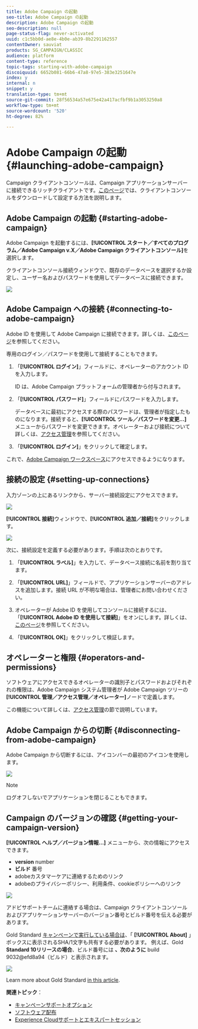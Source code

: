 ```yaml
---
title: Adobe Campaign の起動
seo-title: Adobe Campaign の起動
description: Adobe Campaign の起動
seo-description: null
page-status-flag: never-activated
uuid: c1c5bb0d-ae8e-4b0e-ab39-8b2291162557
contentOwner: sauviat
products: SG_CAMPAIGN/CLASSIC
audience: platform
content-type: reference
topic-tags: starting-with-adobe-campaign
discoiquuid: 6652b081-66b6-47a8-97e5-383e3251647e
index: y
internal: n
snippet: y
translation-type: tm+mt
source-git-commit: 28f56534a57e675e42a417acfbf9b1a3053250a8
workflow-type: tm+mt
source-wordcount: '520'
ht-degree: 82%

---
```



# Adobe Campaign の起動{#launching-adobe-campaign}

Campaign クライアントコンソールは、Campaign アプリケーションサーバーに接続できるリッチクライアントです。[このページ](../../installation/using/installing-the-client-console.md)では、クライアントコンソールをダウンロードして設定する方法を説明します。

## Adobe Campaign の起動 {#starting-adobe-campaign}

Adobe Campaign を起動するには、**[!UICONTROL スタート／すべてのプログラム／Adobe Campaign v.X／Adobe Campaign クライアントコンソール]**&#x200B;を選択します。

クライアントコンソール接続ウィンドウで、既存のデータベースを選択するか設定し、ユーザー名およびパスワードを使用してデータベースに接続できます。

![](assets/s_ncs_user_login.png)

## Adobe Campaign への接続 {#connecting-to-adobe-campaign}

Adobe ID を使用して Adobe Campaign に接続できます。詳しくは、[このページ](../../integrations/using/about-adobe-id.md)を参照してください。

専用のログイン／パスワードを使用して接続することもできます。

1. 「**[!UICONTROL ログイン]**」フィールドに、オペレーターのアカウント ID を入力します。

   ID は、Adobe Campaign プラットフォームの管理者から付与されます。

1. 「**[!UICONTROL パスワード]**」フィールドにパスワードを入力します。

   データベースに最初にアクセスする際のパスワードは、管理者が指定したものになります。接続すると、**[!UICONTROL ツール／パスワードを変更...]** メニューからパスワードを変更できます。オペレーターおよび接続について詳しくは、[アクセス管理](../../platform/using/access-management.md)を参照してください。

1. 「**[!UICONTROL ログイン]**」をクリックして確定します。

これで、[Adobe Campaign ワークスペース](../../platform/using/adobe-campaign-workspace.md)にアクセスできるようになります。

## 接続の設定 {#setting-up-connections}

入力ゾーンの上にあるリンクから、サーバー接続設定にアクセスできます。

![](assets/s_ncs_user_connections_management.png)

**[!UICONTROL 接続]**&#x200B;ウィンドウで、**[!UICONTROL 追加／接続]**&#x200B;をクリックします。

![](assets/s_ncs_user_add_connexion.png)

次に、接続設定を定義する必要があります。手順は次のとおりです。

1. 「**[!UICONTROL ラベル]**」を入力して、データベース接続に名前を割り当てます。

1. 「**[!UICONTROL URL]**」フィールドで、アプリケーションサーバーのアドレスを追加します。接続 URL が不明な場合は、管理者にお問い合わせください。

1. オペレーターが Adobe ID を使用してコンソールに接続するには、「**[!UICONTROL Adobe ID を使用して接続]**」をオンにします。詳しくは、[このページ](../../integrations/using/about-adobe-id.md)を参照してください。

1. 「**[!UICONTROL OK]**」をクリックして検証します。

## オペレーターと権限 {#operators-and-permissions}

ソフトウェアにアクセスできるオペレーターの識別子とパスワードおよびそれぞれの権限は、Adobe Campaign システム管理者が Adobe Campaign ツリーの&#x200B;**[!UICONTROL 管理／アクセス管理／オペレーター]**&#x200B;ノードで定義します。

この機能について詳しくは、[アクセス管理](../../platform/using/access-management.md)の節で説明しています。

## Adobe Campaign からの切断 {#disconnecting-from-adobe-campaign}

Adobe Campaign から切断するには、アイコンバーの最初のアイコンを使用します。

![](assets/s_ncs_user_deconnexion.png)

>[!NOTE]
>
>ログオフしないでアプリケーションを閉じることもできます。

## Campaign のバージョンの確認 {#getting-your-campaign-version}

**[!UICONTROL ヘルプ／バージョン情報...]** メニューから、次の情報にアクセスできます。

* **version** number
* **ビルド** 番号
* adobeカスタマーケアに連絡するためのリンク
* adobeのプライバシーポリシー、利用条件、cookieポリシーへのリンク

![](assets/about-acc.png)

アドビサポートチームに連絡する場合は、Campaign クライアントコンソールおよびアプリケーションサーバーのバージョン番号とビルド番号を伝える必要があります。

Gold Standard [キャンペーンで実行している場合は](../../rn/using/gold-standard.md)、「 **[!UICONTROL About]** 」ボックスに表示されるSHA/1文字も共有する必要があります。 例えば、Gold **Standard 10リリースの場合**、ビルド番号には **、次のように** build 9032@efd8a94（ビルド）と表示されます。

![](assets/about-acc-gs.png)

Learn more about Gold Standard [in this article](https://helpx.adobe.com/jp/campaign/kb/gold-standard.html).

**関連トピック**：

* [キャンペーンサポートオプション](https://helpx.adobe.com/jp/campaign/kb/ac-support.html#acc-support)
* [ソフトウェア配布](https://docs.adobe.com/content/help/ja-JP/experience-cloud/software-distribution/home.html)
* [Experience Cloudサポートとエキスパートセッション](https://helpx.adobe.com/enterprise/admin-guide.html/enterprise/using/support-for-experience-cloud.ug.html)
